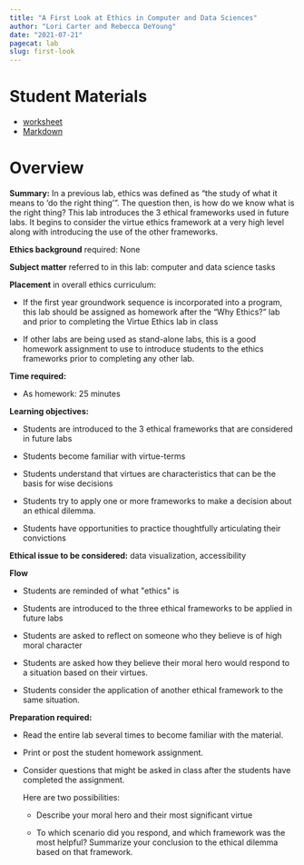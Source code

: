 ```yaml
---
title: "A First Look at Ethics in Computer and Data Sciences"
author: "Lori Carter and Rebecca DeYoung"
date: "2021-07-21"
pagecat: lab
slug: first-look
---
```



# Student Materials

-   [worksheet](first-look-worksheet/)
-   [Markdown](https://raw.githubusercontent.com/integrated-ethics/web/main/content/labs/first-look/first-look-worksheet.Rmarkdown)

# Overview

**Summary:** In a previous lab, ethics was defined as “the study of what it means to
‘do the right thing’”. The question then, is how do we know what is the
right thing? This lab introduces the 3 ethical frameworks used in future
labs. It begins to consider the virtue ethics framework at a very high
level along with introducing the use of the other frameworks.

**Ethics background** required: None

**Subject matter** referred to in this lab: computer and data science
tasks

**Placement** in overall ethics curriculum:

-   If the first year groundwork sequence is incorporated into a
    program, this lab should be assigned as homework after the “Why
    Ethics?” lab and prior to completing the Virtue Ethics lab in
    class

-   If other labs are being used as stand-alone labs, this is a good
    homework assignment to use to introduce students to the ethics
    frameworks prior to completing any other lab.

**Time required:**  

* As homework: 25 minutes

**Learning objectives:**

-   Students are introduced to the 3 ethical frameworks that are
    considered in future labs

-   Students become familiar with virtue-terms

-   Students understand that virtues are characteristics that can be the
    basis for wise decisions

-   Students try to apply one or more frameworks to make a decision
    about an ethical dilemma.

-   Students have opportunities to practice thoughtfully articulating
    their convictions


**Ethical issue to be considered:** data visualization, accessibility

**Flow**

-   Students are reminded of what "ethics" is

-   Students are introduced to the three ethical frameworks to be
    applied in future labs

-   Students are asked to reflect on someone who they believe is of high
    moral character

-   Students are asked how they believe their moral hero would respond
    to a situation based on their virtues.

-   Students consider the application of another ethical framework to
    the same situation.

**Preparation required:** 

* Read the entire lab several times to become familiar with the material. 
* Print or post the student homework assignment. 
* Consider questions that might be asked in class after the students have 
completed the assignment. 

    Here are two possibilities:

    -   Describe your moral hero and their most significant virtue

    -   To which scenario did you respond, and which framework was the most
    helpful? Summarize your conclusion to the ethical dilemma based on
    that framework.

